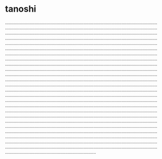 # tanoshi

......................................................................................................................................................................................................................................................................................................................................................................................................................................................................................................................................................................................................................................................................................................................................................................................................................................................................................................................................................................................................................................................................................................................................................................................................................................................................................................................................................................................................................................................................................................................................................................................................................................................................................................................................................................................................................................................................................................................................................................................................................................................................................................................................................................................................................................................................................................................................................................................................................................................................................................................................................................................................................................................................................................................................................................................................................................................................................................................................................................................................................................................................................................................................................................................................................................................................................................